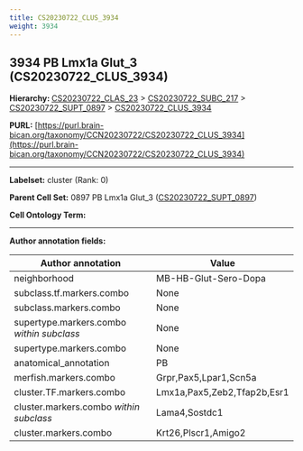 ```yaml
---
title: CS20230722_CLUS_3934
weight: 3934
---
```

## 3934 PB Lmx1a Glut_3 (CS20230722_CLUS_3934)
<b>Hierarchy: </b>
[CS20230722_CLAS_23](../CS20230722_CLAS_23) >
[CS20230722_SUBC_217](../CS20230722_SUBC_217) >
[CS20230722_SUPT_0897](../CS20230722_SUPT_0897) >
[CS20230722_CLUS_3934](../CS20230722_CLUS_3934)

**PURL:** [https://purl.brain-bican.org/taxonomy/CCN20230722/CS20230722_CLUS_3934](https://purl.brain-bican.org/taxonomy/CCN20230722/CS20230722_CLUS_3934)

---


**Labelset:** cluster (Rank: 0)

**Parent Cell Set:** 0897 PB Lmx1a Glut_3 ([CS20230722_SUPT_0897](../CS20230722_SUPT_0897))



**Cell Ontology Term:** 

[MARKER GENES.]: #


---

[TRANSFERRED ANNOTATIONS.]: #


[AUTHOR ANNOTATION FIELDS.]: #


**Author annotation fields:**

| Author annotation | Value |
|-------------------|-------|
|neighborhood|MB-HB-Glut-Sero-Dopa|
|subclass.tf.markers.combo|None|
|subclass.markers.combo|None|
|supertype.markers.combo _within subclass_|None|
|supertype.markers.combo|None|
|anatomical_annotation|PB|
|merfish.markers.combo|Grpr,Pax5,Lpar1,Scn5a|
|cluster.TF.markers.combo|Lmx1a,Pax5,Zeb2,Tfap2b,Esr1|
|cluster.markers.combo _within subclass_|Lama4,Sostdc1|
|cluster.markers.combo|Krt26,Plscr1,Amigo2|
